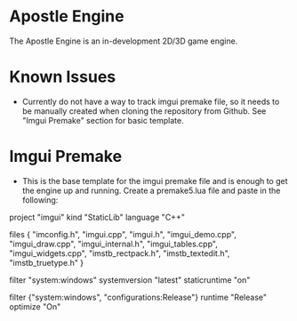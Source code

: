# Apostle Engine
The Apostle Engine is an in-development 2D/3D game engine.



# Known Issues
- Currently do not have a way to track imgui premake file, so it needs to be manually created when cloning the repository from Github. See "Imgui Premake" section for basic template.




# Imgui Premake
- This is the base template for the imgui premake file and is enough to get the engine up and running. Create a premake5.lua file and paste in the following:

project "imgui"
  kind "StaticLib"
  language "C++"

  files
  {
    "imconfig.h",
    "imgui.cpp",
    "imgui.h",
    "imgui_demo.cpp",
    "imgui_draw.cpp",
    "imgui_internal.h",
    "imgui_tables.cpp",
    "imgui_widgets.cpp",
    "imstb_rectpack.h",
    "imstb_textedit.h",
    "imstb_truetype.h"
  }

  filter "system:windows"
    systemversion "latest"
    staticruntime "on"

  filter {"system:windows", "configurations:Release"}
    runtime "Release"
    optimize "On"


